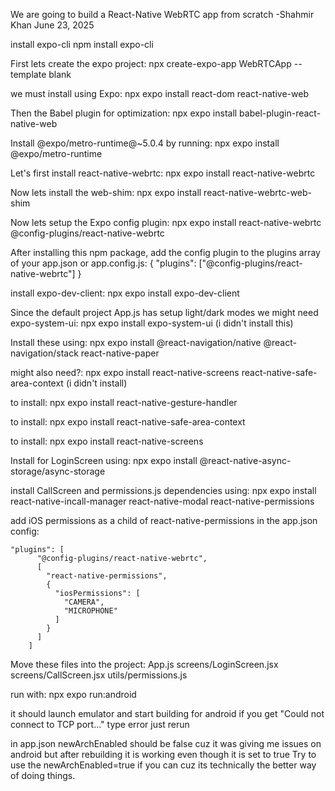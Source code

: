 We are going to build a React-Native WebRTC app from scratch
-Shahmir Khan June 23, 2025

install expo-cli
npm install expo-cli

First lets create the expo project:
npx create-expo-app WebRTCApp --template blank

we must install using Expo:
npx expo install react-dom react-native-web

Then the Babel plugin for optimization:
npx expo install babel-plugin-react-native-web

Install @expo/metro-runtime@~5.0.4 by running:
npx expo install @expo/metro-runtime

Let's first install react-native-webrtc:
npx expo install react-native-webrtc

Now lets install the web-shim:
npx expo install react-native-webrtc-web-shim

Now lets setup the Expo config plugin:
npx expo install react-native-webrtc @config-plugins/react-native-webrtc

After installing this npm package, add the config plugin to the plugins array of your app.json or app.config.js:
{
"plugins": ["@config-plugins/react-native-webrtc"]
}

install expo-dev-client:
npx expo install expo-dev-client

Since the default project App.js has setup light/dark modes we might need expo-system-ui:
npx expo install expo-system-ui (i didn't install this)

Install these using:
npx expo install @react-navigation/native @react-navigation/stack react-native-paper

might also need?:
npx expo install react-native-screens react-native-safe-area-context (i didn't install)

to install:
npx expo install react-native-gesture-handler

to install:
npx expo install react-native-safe-area-context

to install:
npx expo install react-native-screens

Install for LoginScreen using:
npx expo install @react-native-async-storage/async-storage

install CallScreen and permissions.js dependencies using:
npx expo install react-native-incall-manager react-native-modal react-native-permissions

add iOS permissions as a child of react-native-permissions in the app.json config:

```
"plugins": [
      "@config-plugins/react-native-webrtc",
      [
        "react-native-permissions",
        {
          "iosPermissions": [
            "CAMERA",
            "MICROPHONE"
          ]
        }
      ]
    ]
```

Move these files into the project:
App.js
screens/LoginScreen.jsx
screens/CallScreen.jsx
utils/permissions.js

run with:
npx expo run:android

it should launch emulator and start building for android
if you get "Could not connect to TCP port..." type error just rerun

in app.json newArchEnabled should be false cuz it was giving me issues on android
but after rebuilding it is working even though it is set to true
Try to use the newArchEnabled=true if you can cuz its technically the better way of doing things.
